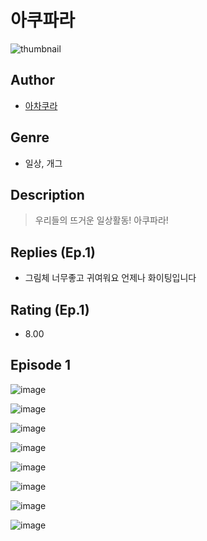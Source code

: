 # 아쿠파라
![thumbnail](https://image-comic.pstatic.net/user_contents_data/challenge_comic/2023/05/23/113951/upload_7017791513873889121_480x623.jpeg)

## Author
- [아차쿠라](https://comic.naver.com/artistTitle?id=113951)

## Genre
- 일상, 개그

## Description
> 우리들의 뜨거운 일상활동! 아쿠파라!

## Replies (Ep.1)
- 그림체 너무좋고 귀여워요 언제나 화이팅입니다

## Rating (Ep.1)
- 8.00

## Episode 1
![image](https://image-comic.pstatic.net/user_contents_data/challenge_comic/2023/05/23/113951/upload_3690197857567586659.jpeg)

![image](https://image-comic.pstatic.net/user_contents_data/challenge_comic/2023/05/23/113951/upload_7076107609961686117.jpeg)

![image](https://image-comic.pstatic.net/user_contents_data/challenge_comic/2023/05/23/113951/upload_3919647221111743280.jpeg)

![image](https://image-comic.pstatic.net/user_contents_data/challenge_comic/2023/05/23/113951/upload_7378645758388560953.jpeg)

![image](https://image-comic.pstatic.net/user_contents_data/challenge_comic/2023/05/23/113951/upload_7162191502070134115.jpeg)

![image](https://image-comic.pstatic.net/user_contents_data/challenge_comic/2023/05/23/113951/upload_7162470958361489975.jpeg)

![image](https://image-comic.pstatic.net/user_contents_data/challenge_comic/2023/05/23/113951/upload_4063709426437154102.jpeg)

![image](https://image-comic.pstatic.net/user_contents_data/challenge_comic/2023/05/23/113951/upload_3977630868731946034.jpeg)
